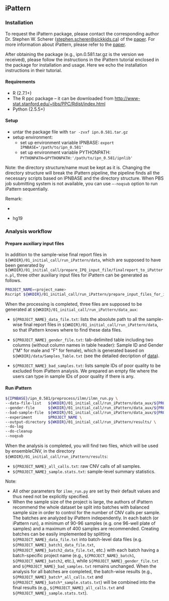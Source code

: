 ## iPattern

### Installation

To request the iPattern package, please contact the corresponding author Dr. Stephen W. Scherer (stephen.scherer@sickkids.ca) of the [paper](https://www.ncbi.nlm.nih.gov/pubmed/20531469). For more information about iPattern, please refer to the [paper](https://www.ncbi.nlm.nih.gov/pubmed/?term=21552272).

After obtaining the package (e.g., ipn.0.581.tar.gz is the version we received), please follow the instructions in the iPattern tutorial enclosed in the package for installation and usage. Here we echo the installation instructions in their tutorial. 

#### Requirements
- R (2.7.1+)
- The R ppc package – it can be downloaded from http://www-stat.stanford.edu/~tibs/PPC/Rdist/index.html
- Python (2.5.5+)

#### Setup

- untar the package file with `tar -zvxf ipn.0.581.tar.gz`
- setup environment:
  - set up environment variable IPNBASE: `export IPNBASE='/path/to/ipn_0.581'`
  - set up environment variable PYTHONPATH: `PYTHONPATH=$PYTHONPATH:'/path/to/ipn_0.581/ipnlib'`

Note: the directory structure/name must be kept as it is. Changing the directory structure will break the iPattern pipeline, the pipeline finds all the necessary scripts based on IPNBASE and the directory structure. When PBS job submitting system is not available, you can use `–-noqsub` option to run iPattern sequentially.

Remark:

- 

- hg19

### Analysis workflow

#### Prepare auxiliary input files

In addition to the sample-wise final report files in `${WKDIR}/01_initial_call/run_iPattern/data`, which are supposed to have been generated by `${WKDIR}/01_initial_call/prepare_IPQ_input_file/finalreport_to_iPattern.pl`, three other auxiliary input files for iPattern can be generated as follows.

```sh
PROJECT_NAME=<project_name>
Rscript ${WKDIR}/01_initial_call/run_iPattern/prepare_input_files_for_iPattern.R ${WKDIR} ${PROJECT_NAME}
```

When the processing is completed, three files are supposed to be generated at  `${WKDIR}/01_initial_call/run_iPattern/data_aux`:

- `${PROJECT_NAME}_data_file.txt`: lists the absolute path to all the sample-wise final report files in `${WKDIR}/01_initial_call/run_iPattern/data`, so that iPattern knows where to find these data files.

- `${PROJECT_NAME}_gender_file.txt`: tab-delimited table including two columns (without column names in table header): Sample ID and Gender ("M" for male and "F" for female), which is generated based on `${WKDIR}/data/Samples_Table.txt` (see the detailed decription of [data](https://github.com/HaoKeLab/ensembleCNV#data)).

- `${PROJECT_NAME}_bad_samples.txt`: lists sample IDs of poor quality to be excluded from iPattern analysis. We prepared an empty file where the users can type in sample IDs of poor quality if there is any.

#### Run iPattern

```sh
${IPNBASE}/ipn_0.581/preprocess/ilmn/ilmn_run.py \
--data-file-list   ${WKDIR}/01_initial_call/run_iPattern/data_aux/${PROJECT_NAME}_data_file.txt \
--gender-file      ${WKDIR}/01_initial_call/run_iPattern/data_aux/${PROJECT_NAME}_gender_file.txt \
--bad-sample-file  ${WKDIR}/01_initial_call/run_iPattern/data_aux/${PROJECT_NAME}_bad_samples.txt \
--experiment       $PROJECT_NAME \
--output-directory ${WKDIR}/01_initial_call/run_iPattern/results/ \
--do-log
--do-cleanup
--noqsub
```
When the analysis is completed, you will find two files, which will be used by ensembleCNV, in the directory `${WKDIR}/01_initial_call/run_iPattern/results`:
- `${PROJECT_NAME}_all_calls.txt`: raw CNV calls of all samples.
- `${PROJECT_NAME}_sample.stats.txt`: sample-level summary statistics.

Note: 
- All other parameters for `ilmn_run.py` are set by their default values and thus need not be explicitly specified.
- When the sample size of the project is large, the authors of iPattern recommend the whole dataset be split into batches with balanced sample size in order to control for the number of CNV calls per sample. The batches are analyzed by iPattern independently. In each batch (or iPattern run), a minimum of 90-96 samples (e.g. one 96-well plate of samples) and a maximum of 400 samples are recommended. Creating batches can be easily implemented by splitting `${PROJECT_NAME}_data_file.txt` into batch-level data files (e.g. `${PROJECT_NAME}_batch1_data_file.txt`, `${PROJECT_NAME}_batch2_data_file.txt`, etc.) with each batch having a batch-specific project name (e.g., `${PROJECT_NAME}_batch1`, `${PROJECT_NAME}_batch2`, etc.), while `${PROJECT_NAME}_gender_file.txt` and `${PROJECT_NAME}_bad_samples.txt` remains unchanged. When the analysis for all batches are completed, the batch-wise results (e.g., `${PROJECT_NAME}_batch*_all_calls.txt` and `${PROJECT_NAME}_batch*_sample.stats.txt`) will be combined into the final results (e.g., `${PROJECT_NAME}_all_calls.txt` and `${PROJECT_NAME}_sample.stats.txt`).
